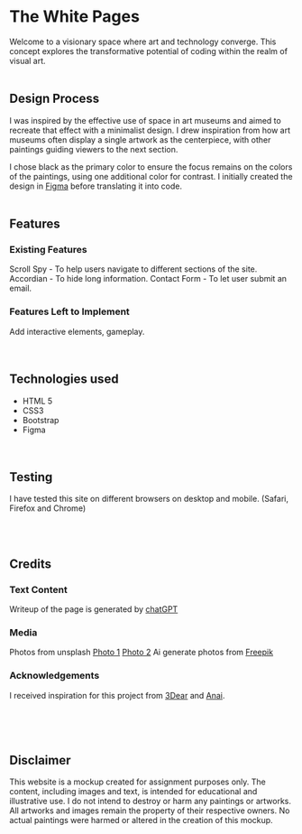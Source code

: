 # The White Pages
Welcome to a visionary space where art and technology converge. This concept explores the transformative potential of coding within the realm of visual art.
<br/><br/>

## Design Process
I was inspired by the effective use of space in art museums and aimed to recreate that effect with a minimalist design. I drew inspiration from how art museums often display a single artwork as the centerpiece, with other paintings guiding viewers to the next section. 

I chose black as the primary color to ensure the focus remains on the colors of the paintings, using one additional color for contrast. I initially created the design in [Figma](https://www.figma.com/proto/hEFzUug7bx6ODKx8qU0Y6S/Portfoilo?node-id=5-2&t=uAGAgzxvSODTRBLf-1) before translating it into code.
<br/><br/>

## Features

### Existing Features
Scroll Spy -  To help users navigate to different sections of the site.
Accordian - To hide long information.
Contact Form - To let user submit an email. 

### Features Left to Implement
Add interactive elements, gameplay.
<br/><br/><br/>

## Technologies used
- HTML 5
- CSS3
- Bootstrap
- Figma
<br/><br/><br/>

## Testing
I have tested this site on different browsers on desktop and mobile. (Safari, Firefox and Chrome)

<br/><br/>

## Credits

### Text Content
Writeup of the page is generated by [chatGPT](https://chat.openai.com/)

### Media
Photos from unsplash
[Photo 1](https://unsplash.com/photos/woman-wearing-white-headdress-while-holding-blue-bowl-painting-Kv1hYl9LlxU)
[Photo 2](https://unsplash.com/photos/woman-in-blue-bikini-bottom-lying-on-blue-textile-jaWqPEPemvU)
Ai generate photos from [Freepik](https://www.freepik.com/)

### Acknowledgements
I received inspiration for this project from [3Dear](https://www.3dear.se/) and [Anai](https://anaiwood.com/en).

<br/><br/><br/>

## Disclaimer
This website is a mockup created for assignment purposes only. The content, including images and text, is intended for educational and illustrative use. I do not intend to destroy or harm any paintings or artworks. All artworks and images remain the property of their respective owners. No actual paintings were harmed or altered in the creation of this mockup.
